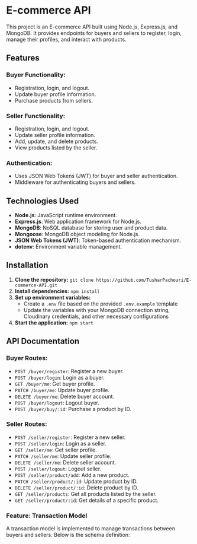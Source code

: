 # E-commerce API

This project is an E-commerce API built using Node.js, Express.js, and MongoDB. It provides endpoints for buyers and sellers to register, login, manage their profiles, and interact with products.

## Features

### Buyer Functionality:
- Registration, login, and logout.
- Update buyer profile information.
- Purchase products from sellers.

### Seller Functionality:
- Registration, login, and logout.
- Update seller profile information.
- Add, update, and delete products.
- View products listed by the seller.

### Authentication:
- Uses JSON Web Tokens (JWT) for buyer and seller authentication.
- Middleware for authenticating buyers and sellers.

## Technologies Used

- **Node.js**: JavaScript runtime environment.
- **Express.js**: Web application framework for Node.js.
- **MongoDB**: NoSQL database for storing user and product data.
- **Mongoose**: MongoDB object modeling for Node.js.
- **JSON Web Tokens (JWT)**: Token-based authentication mechanism.
- **dotenv**: Environment variable management.

## Installation

1. **Clone the repository:** `git clone https://github.com/TusharPachouri/E-commerce-API.git`
2. **Install dependencies:** `npm install`
3. **Set up environment variables:**
   - Create a `.env` file based on the provided `.env.example` template
   - Update the variables with your MongoDB connection string, Cloudinary credentials, and other necessary configurations
4. **Start the application:** `npm start`

## API Documentation

### Buyer Routes:

- `POST /buyer/register`: Register a new buyer.
- `POST /buyer/login`: Login as a buyer.
- `GET /buyer/me`: Get buyer profile.
- `PATCH /buyer/me`: Update buyer profile.
- `DELETE /buyer/me`: Delete buyer account.
- `POST /buyer/logout`: Logout buyer.
- `POST /buyer/buy/:id`: Purchase a product by ID.

### Seller Routes:

- `POST /seller/register`: Register a new seller.
- `POST /seller/login`: Login as a seller.
- `GET /seller/me`: Get seller profile.
- `PATCH /seller/me`: Update seller profile.
- `DELETE /seller/me`: Delete seller account.
- `POST /seller/logout`: Logout seller.
- `POST /seller/product/add`: Add a new product.
- `PATCH /seller/product/:id`: Update product by ID.
- `DELETE /seller/product/:id`: Delete product by ID.
- `GET /seller/products`: Get all products listed by the seller.
- `GET /seller/product/:id`: Get details of a specific product.

### Feature: Transaction Model

A transaction model is implemented to manage transactions between buyers and sellers. Below is the schema definition:

